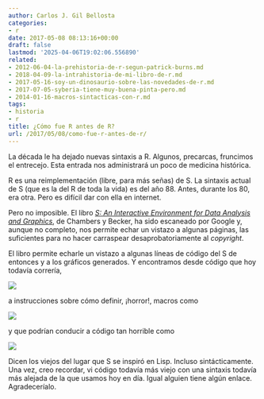 ```yaml
---
author: Carlos J. Gil Bellosta
categories:
- r
date: 2017-05-08 08:13:16+00:00
draft: false
lastmod: '2025-04-06T19:02:06.556890'
related:
- 2012-06-04-la-prehistoria-de-r-segun-patrick-burns.md
- 2018-04-09-la-intrahistoria-de-mi-libro-de-r.md
- 2017-05-16-soy-un-dinosaurio-sobre-las-novedades-de-r.md
- 2017-07-05-syberia-tiene-muy-buena-pinta-pero.md
- 2014-01-16-macros-sintacticas-con-r.md
tags:
- historia
- r
title: ¿Cómo fue R antes de R?
url: /2017/05/08/como-fue-r-antes-de-r/
---
```


La década le ha dejado nuevas sintaxis a R. Algunos, precarcas, fruncimos el entrecejo. Esta entrada nos administrará un poco de medicina histórica.

R es una reimplementación (libre, para más señas) de S. La sintaxis actual de S (que es la del R de toda la vida) es del año 88. Antes, durante los 80, era otra. Pero es difícil dar con ella en internet.

Pero no imposible. El libro [_S: An Interactive Environment for Data Analysis and Graphics_](https://books.google.es/books?id=_TBadclO4xAC&dq=%22Extending+the+S+System%22&hl=es&source=gbs_navlinks_s), de Chambers y Becker, ha sido escaneado por Google y, aunque no completo, nos permite echar un vistazo a algunas páginas, las suficientes para no hacer carraspear desaprobatoriamente al _copyright_.

El libro permite echarle un vistazo a algunas líneas de código del S de entonces y a los gráficos generados. Y encontramos desde código que hoy todavía correría,

![](/wp-uploads/2017/05/r_plot_1984.png#center)

a instrucciones sobre cómo definir, ¡horror!, macros como

![](/wp-uploads/2017/05/r_macro_1984.png#center)

y que podrían conducir a código tan horrible como

![](/wp-uploads/2017/05/r_macro_horrible_1984.png#center)

Dicen los viejos del lugar que S se inspiró en Lisp. Incluso sintácticamente. Una vez, creo recordar, vi código todavía más viejo con una sintaxis todavía más alejada de la que usamos hoy en día. Igual alguien tiene algún enlace. Agradeceríalo.